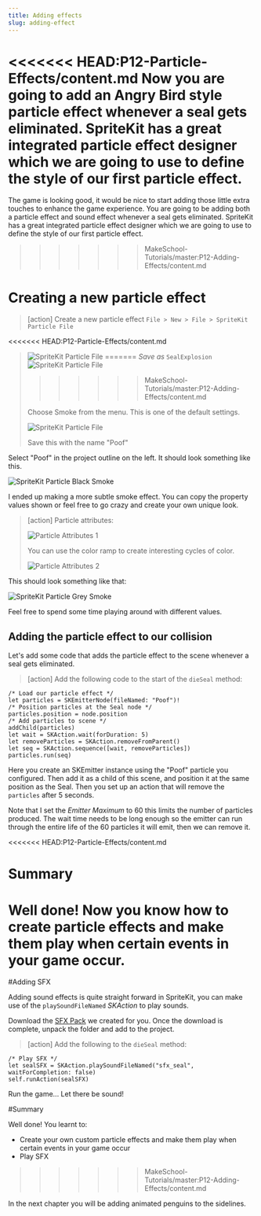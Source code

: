 ```yaml
---
title: Adding effects
slug: adding-effect
---
```


<<<<<<< HEAD:P12-Particle-Effects/content.md
Now you are going to add an Angry Bird style particle effect whenever a seal gets 
eliminated. SpriteKit has a great integrated particle effect designer which we are 
going to use to define the style of our first particle effect.
=======
The game is looking good, it would be nice to start adding those little extra touches to enhance the game experience.  You are going to be adding both a particle effect and sound effect whenever a seal gets eliminated. SpriteKit has a great integrated particle effect designer which we are going to use to define the style of our first particle effect.
>>>>>>> MakeSchool-Tutorials/master:P12-Adding-Effects/content.md

# Creating a new particle effect

> [action]
> Create a new particle effect `File > New > File > SpriteKit Particle File`
>
<<<<<<< HEAD:P12-Particle-Effects/content.md
> ![SpriteKit Particle File](../Tutorial-Images/p12-01-particle-emitter.png)
=======
> *Save as* `SealExplosion`
> ![SpriteKit Particle File](../Tutorial-Images/xcode_spritekit_add_particle.png)
>>>>>>> MakeSchool-Tutorials/master:P12-Adding-Effects/content.md
>
> Choose Smoke from the menu. This is one of the default settings. 
> 
> ![SpriteKit Particle File](../Tutorial-Images/p12-02-smoke.png)
>
> Save this with the name "Poof"
>

Select "Poof" in the project outline on the left. It should look something like this.

![SpriteKit Particle Black Smoke](../Tutorial-Images/animated_black_smoke.gif)

I ended up making a more subtle smoke effect. You can copy the property values shown 
or feel free to go crazy and create your own unique look.

> [action]
> Particle attributes:
>
> ![Particle Attributes 1](../Tutorial-Images/p12-03particle-settings.png)
>
> You can use the color ramp to create interesting cycles of color.
>
> ![Particle Attributes 2](../Tutorial-Images/xcode_spritekit_particle_2.png)
>

This should look something like that:

![SpriteKit Particle Grey Smoke](../Tutorial-Images/animated_grey_smoke.gif)

Feel free to spend some time playing around with different values.

## Adding the particle effect to our collision

Let's add some code that adds the particle effect to the scene whenever a seal gets 
eliminated.

> [action]
> Add the following code to the start of the `dieSeal` method:
>
```
/* Load our particle effect */
let particles = SKEmitterNode(fileNamed: "Poof")!
/* Position particles at the Seal node */
particles.position = node.position
/* Add particles to scene */
addChild(particles)
let wait = SKAction.wait(forDuration: 5)
let removeParticles = SKAction.removeFromParent()
let seq = SKAction.sequence([wait, removeParticles])
particles.run(seq)
```
>

Here you create an SKEmitter instance using the "Poof" particle you configured. Then 
add it as a child of this scene, and position it at the same position as the Seal. 
Then you set up an action that will remove the `particles` after 5 seconds. 

Note that I set the *Emitter Maximum* to 60 this limits the number of particles produced. 
The wait time needs to be long enough so the emitter can run through the entire life of 
the 60 particles it will emit, then we can remove it. 

<<<<<<< HEAD:P12-Particle-Effects/content.md
# Summary

Well done! Now you know how to create particle effects and make them play when certain 
events in your game occur.
=======
#Adding SFX

Adding sound effects is quite straight forward in SpriteKit, you can make use of the `playSoundFileNamed` *SKAction* to play sounds.

Download the [SFX Pack](https://github.com/MakeSchool-Tutorials/Peeved-Penguins-SpriteKit-Swift/raw/master/SFX.zip) we created for you. Once the download is complete, unpack the folder and add
to the project.

> [action]
> Add the following to the `dieSeal` method:
>
```
/* Play SFX */
let sealSFX = SKAction.playSoundFileNamed("sfx_seal", waitForCompletion: false)
self.runAction(sealSFX)
```
>

Run the game... Let there be sound!

#Summary

Well done! You learnt to:

- Create your own custom particle effects and make them play when certain events in your game occur
- Play SFX
>>>>>>> MakeSchool-Tutorials/master:P12-Adding-Effects/content.md

In the next chapter you will be adding animated penguins to the sidelines.
